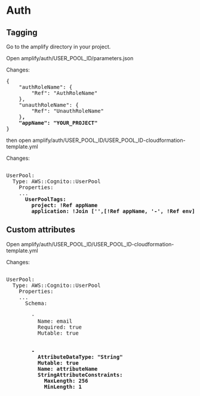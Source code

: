 # Auth

## Tagging
Go to the amplify directory in your project. 

Open amplify/auth/USER_POOL_ID/parameters.json

Changes:
<pre>
{
    "authRoleName": {
        "Ref": "AuthRoleName"
    },
    "unauthRoleName": {
        "Ref": "UnauthRoleName"
    }<b>,
    "appName": "YOUR_PROJECT"</b>
}
</pre>

then open amplify/auth/USER_POOL_ID/USER_POOL_ID-cloudformation-template.yml

Changes:
<pre> 
UserPool:
  Type: AWS::Cognito::UserPool
    Properties:
    ...
      <b>UserPoolTags:
        project: !Ref appName
        application: !Join ['',[!Ref appName, '-', !Ref env]]</b>
</pre> 

## Custom attributes

Open amplify/auth/USER_POOL_ID/USER_POOL_ID-cloudformation-template.yml

Changes:
<pre> 
UserPool:
  Type: AWS::Cognito::UserPool
    Properties:
    ...
      Schema:
        
        -
          Name: email
          Required: true
          Mutable: true
          
      <b>
        -
          AttributeDataType: "String"
          Mutable: true
          Name: attributeName
          StringAttributeConstraints:
            MaxLength: 256
            MinLength: 1</b>
</pre> 
